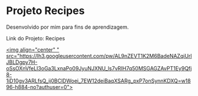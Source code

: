 # Projeto Recipes
Desenvolvido por mim para fins de aprendizagem.

Link do Projeto: Recipes <a href="https://github.com/jottadev](https://recipesshow.netlify.app/">

<img align="center" " src="https://lh3.googleusercontent.com/pw/AL9nZEVT1K2M6BadeNAZqiUrlJBLDgpy7H-oSsOXnVfeLI3oGa3LxnaPo09JyuNJXNU_ls7vRIH7q50MSGAGZAvPT1Ey9Qfj8-1iD10gv3ARLfsQ_ij0BClDWoei_7EW12deiBaqXSARg_pxP7onSynnKDXQ=w1896-h884-no?authuser=0">
